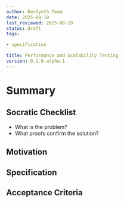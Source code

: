 ```yaml
---
author: DevSynth Team
date: 2025-08-19
last_reviewed: 2025-08-19
status: draft
tags:

- specification

title: Performance and Scalability Testing
version: 0.1.0-alpha.1
---
```


<!--
Required metadata fields:
- author: document author
- date: creation date
- last_reviewed: last review date
- status: draft | review | published
- tags: search keywords
- title: short descriptive name
- version: specification version
-->

# Summary

## Socratic Checklist
- What is the problem?
- What proofs confirm the solution?

## Motivation

## Specification

## Acceptance Criteria
